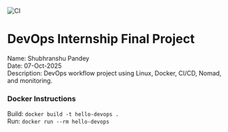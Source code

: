 ![CI](https://github.com/shubhranshu-pandey/devops-intern-final/actions/workflows/ci.yml/badge.svg)


# DevOps Internship Final Project
Name: Shubhranshu Pandey  
Date: 07-Oct-2025  
Description: DevOps workflow project using Linux, Docker, CI/CD, Nomad, and monitoring.


### Docker Instructions
Build: `docker build -t hello-devops .`  
Run: `docker run --rm hello-devops`